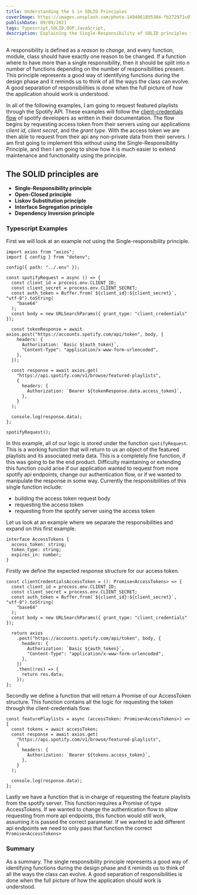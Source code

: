 ```yaml
---
title: Understanding the S in SOLID Principles
coverImage: https://images.unsplash.com/photo-1494861895304-fb272971c078?ixid=MnwxMjA3fDB8MHxwaG90by1wYWdlfHx8fGVufDB8fHx8&ixlib=rb-1.2.1&auto=format&fit=crop&w=1050&q=80
publishDate: 09/09/2021
tags: Typescript,SOLID,OOP,JavaScript,
description: Explaining the Single-Responsibility of SOLID principles in object-oriented programming.
---
```


A responsibility is defined as a _reason to change_, and every function, module, class should have exactly one reason to be changed. If a function where to have more than a single responsibility, then it should be split into n number of functions depending on the number of responsibilities present. This principle represents a good way of identifying functions during the design phase and it reminds us to think of all the ways the class can evolve. A good separation of responsibilities is done when the full picture of how the application should work is understood.

In all of the following examples, I am going to request featured playlists through the Spotify API. These examples will follow the [client-credentials flow](https://developer.spotify.com/documentation/general/guides/authorization-guide/) of spotify developers as written in their documentation. The flow begins by requesting access token from their servers using our applications _client id_, _client secret_, and the _grant type_. With the access token we are then able to request from their api any non-private data from their servers. I am first going to implement this without using the Single-Responsibility Principle, and then I am going to show how it is much easier to extend maintenance and functionality using the principle.

## The SOLID principles are

- **Single-Responsibility principle**
- **Open-Closed principle**
- **Liskov Substitution principle**
- **Interface Segregation principle**
- **Dependency Inversion principle**

### Typescript Examples

First we will look at an example not using the Single-responsibility principle.

```
import axios from "axios";
import { config } from "dotenv";

config({ path: "../.env" });

const spotifyRequest = async () => {
  const client_id = process.env.CLIENT_ID;
  const client_secret = process.env.CLIENT_SECRET;
  const auth_token = Buffer.from(`${client_id}:${client_secret}`, "utf-8").toString(
    "base64"
  );
  const body = new URLSearchParams({ grant_type: "client_credentials" });

  const tokenResponse = await axios.post("https://accounts.spotify.com/api/token", body, {
    headers: {
      Authorization: `Basic ${auth_token}`,
      "Content-Type": "application/x-www-form-urlencoded",
    },
  });

  const response = await axios.get(
    "https://api.spotify.com/v1/browse/featured-playlists",
    {
      headers: {
        Authorization: `Bearer ${tokenResponse.data.access_token}`,
      },
    }
  );

  console.log(response.data);
};

spotifyRequest();

```

In this example, all of our logic is stored under the function `spotifyRequest`. This is a working function that will return to us an object of the featured playlists and its associated meta data. This is a completely fine function, if this was going to be the end product. Difficulty maintaining or extending this function could arise if our application wanted to request from more spotify api endpoints, change our authentication flow, or if we wanted to manipulate the response in some way. Currently the responsibilities of this single function include:

- building the access token request body
- requesting the access token
- requesting from the spotify server using the access token

Let us look at an example where we separate the responsibilities and expand on this first example.

```
interface AccessTokens {
  access_token: string;
  token_type: string;
  expires_in: number;
}
```

Firstly we define the expected response structure for our access token.

```
const clientCredentialsAccessToken = (): Promise<AccessTokens> => {
  const client_id = process.env.CLIENT_ID;
  const client_secret = process.env.CLIENT_SECRET;
  const auth_token = Buffer.from(`${client_id}:${client_secret}`, "utf-8").toString(
    "base64"
  );
  const body = new URLSearchParams({ grant_type: "client_credentials" });

  return axios
    .post("https://accounts.spotify.com/api/token", body, {
      headers: {
        Authorization: `Basic ${auth_token}`,
        "Content-Type": "application/x-www-form-urlencoded",
      },
    })
    .then((res) => {
      return res.data;
    });
};
```

Secondly we define a function that will return a Promise of our AccessToken structure. This function contains all the logic for requesting the token through the client-credentials flow.

```
const featurePlaylists = async (accessToken: Promise<AccessTokens>) => {
  const tokens = await accessToken;
  const response = await axios.get(
    "https://api.spotify.com/v1/browse/featured-playlists",
    {
      headers: {
        Authorization: `Bearer ${tokens.access_token}`,
      },
    }
  );

  console.log(response.data);
};
```

Lastly we have a function that is in charge of requesting the feature playlists from the spotify server. This function requires a Promise of type AccessTokens. If we wanted to change the authentication flow to allow requesting from more api endpoints, this function would still work, assuming it is passed the correct parameter. If we wanted to add different api endpoints we need to only pass that function the correct `Promise<AccessTokens>`

### Summary

As a summary. The single responsibility principle represents a good way of identifying functions during the design phase and it reminds us to think of all the ways the class can evolve. A good separation of responsibilities is done when the full picture of how the application should work is understood.
